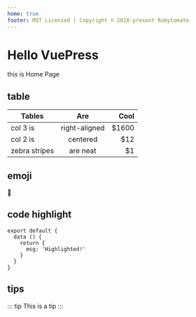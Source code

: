 ```yaml
---
home: true
footer: MIT Licensed | Copyright © 2018-present Rubytomato
---
```

# Hello VuePress

this is Home Page

## table

| Tables        | Are           | Cool  |
| ------------- |:-------------:| -----:|
| col 3 is      | right-aligned | $1600 |
| col 2 is      | centered      |   $12 |
| zebra stripes | are neat      |    $1 |

## emoji

:tomato:

## code highlight

``` js{4}
export default {
  data () {
    return {
      msg: 'Highlighted!'
    }
  }
}
```

## tips

::: tip
This is a tip
:::
